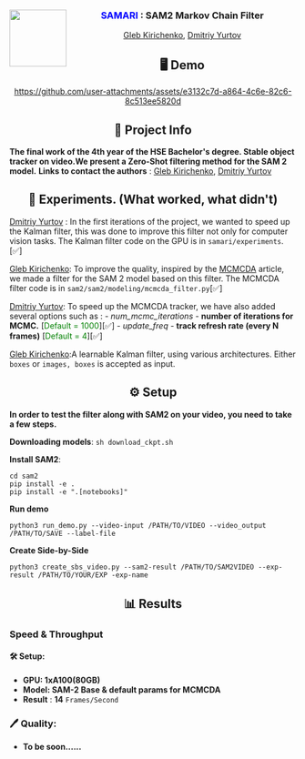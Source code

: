 <div align="center">
<img align="left" width="100" height="100" src="./assets/samari_logo.png" alt="">

### <span style="color: blue;">SAMARI</span> : SAM2 Markov Chain Filter
[Gleb Kirichenko](https://github.com/nvrxq), [Dmitriy Yurtov](https://github.com/Karniton) 
</div>

<div align="center">

## 🖥 Demo

https://github.com/user-attachments/assets/e3132c7d-a864-4c6e-82c6-8c513ee5820d

</div>
<div align="center">

## 📌 Project Info

</div>

**The final work of the 4th year of the HSE Bachelor's degree. Stable object tracker on video.We present a Zero-Shot filtering method for the SAM 2 model.** 
**Links to contact the authors** : [Gleb Kirichenko](t.me/nvrxq), [Dmitriy Yurtov](t.me/dima11628)

<div align="center">

##  🔎 Experiments. (What worked, what didn't)
</div>

[Dmitriy Yurtov](t.me/dima11628) : In the first iterations of the project, we wanted to speed up the Kalman filter, this was done to improve this filter not only for computer vision tasks. The Kalman filter code on the GPU is in `samari/experiments`. [✅]

[Gleb Kirichenko](t.me/nvrxq): To improve the quality, inspired by the [MCMCDA](https://engineering.ucmerced.edu/sites/engineering.ucmerced.edu/files/page/documents/2008techreport-oh.pdf) article, we made a filter for the SAM 2 model based on this filter. The MCMCDA filter code is in `sam2/sam2/modeling/mcmcda_filter.py`[✅]

[Dmitriy Yurtov](t.me/dima11628): To speed up the MCMCDA tracker, we have also added several options such as :
    - *num_mcmc_iterations* - **number of iterations for MCMC.**   [<span style="color: green;">Default = 1000</span>][✅]
    - *update_freq* - **track refresh rate (every N frames)** [<span style="color: green;">Default = 4</span>][✅]

[Gleb Kirichenko](t.me/nvrxq):A learnable Kalman filter, using various architectures. Either `boxes` or `images, boxes` is accepted as input.
<div align="center">

##  ⚙️ Setup
</div>

**In order to test the filter along with SAM2 on your video, you need to take a few steps.**

**Downloading models**:
    `sh download_ckpt.sh`

**Install SAM2**:
```
cd sam2
pip install -e .
pip install -e ".[notebooks]"
```
**Run demo**
```
python3 run_demo.py --video-input /PATH/TO/VIDEO --video_output /PATH/TO/SAVE --label-file
```
**Create Side-by-Side**
```
python3 create_sbs_video.py --sam2-result /PATH/TO/SAM2VIDEO --exp-result /PATH/TO/YOUR/EXP -exp-name
```
<div align="center">

##  📊 Results
</div>

### Speed & Throughput
#### 🛠 Setup:
- **GPU: 1xA100(80GB)** 
- **Model: SAM-2 Base & default params for MCMCDA**
- **Result** : **14** `Frames/Second`
### 🖊 Quality:
- **To be soon......**

